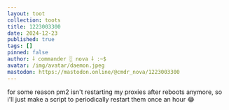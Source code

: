 ```yaml
---
layout: toot
collection: toots
title: 1223003300
date: 2024-12-23
published: true
tags: []
pinned: false
author: ⸸ commander ░ nova ⸸ :~$
avatar: /img/avatar/daemon.jpeg
mastodon: https://mastodon.online/@cmdr_nova/1223003300
---
```


for some reason pm2 isn't restarting my proxies after reboots anymore, so i'll just make a script to periodically restart them once an hour 😂
